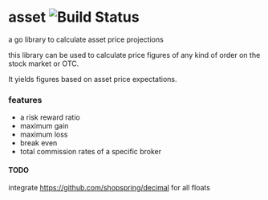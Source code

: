 # asset ![Build Status](https://travis-ci.org/MaximilianMeister/asset.png?branch=master)

a go library to calculate asset price projections

this library can be used to calculate price figures of any
kind of order on the stock market or OTC.

It yields figures based on asset price expectations.

### features

* a risk reward ratio
* maximum gain
* maximum loss
* break even
* total commission rates of a specific broker

#### TODO
integrate https://github.com/shopspring/decimal for all floats
